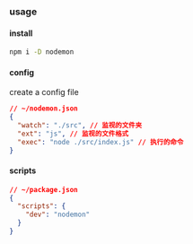 ### usage

#### install

```bash
npm i -D nodemon
```

#### config

create a config file

```json
// ~/nodemon.json
{
  "watch": "./src", // 监视的文件夹
  "ext": "js", // 监视的文件格式
  "exec": "node ./src/index.js" // 执行的命令
}
```

#### scripts


```json
// ~/package.json
{
  "scripts": {
    "dev": "nodemon"
  }
}
```

